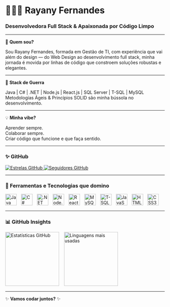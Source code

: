 # 👩🏼‍💻 Rayany Fernandes

### Desenvolvedora Full Stack & Apaixonada por Código Limpo

---

🚀 **Quem sou?**

Sou Rayany Fernandes, formada em Gestão de TI, com experiência que vai além do design — do Web Design ao desenvolvimento full stack, minha jornada é movida por linhas de código que constroem soluções robustas e elegantes.

---

🔧 **Stack de Guerra**

Java | C# | .NET | Node.js | React.js | SQL Server | T-SQL | MySQL  
Metodologias Ágeis & Princípios SOLID são minha bússola no desenvolvimento.

---

💡 **Minha vibe?**

Aprender sempre.  
Colaborar sempre.  
Criar código que funcione e que faça sentido.

---

### ✨ GitHub

<a href="https://github.com/Rayaaany?tab=repositories&sort=stargazers" target="_blank">
  <img alt="Estrelas GitHub" src="https://custom-icon-badges.demolab.com/github/stars/Rayaaany?color=7dc243&style=for-the-badge&labelColor=4a8523&logo=star&label=Estrelas" />
</a>
<a href="https://github.com/Rayaaany?tab=followers" target="_blank">
  <img alt="Seguidores GitHub" src="https://custom-icon-badges.demolab.com/github/followers/Rayaaany?color=3565a6&labelColor=2a4170&style=for-the-badge&logo=github&label=Seguidores&logoColor=fff" />
</a>

---

### 🤖 Ferramentas e Tecnologias que domino

<p>
  <img src="https://cdn.jsdelivr.net/gh/devicons/devicon/icons/java/java-original.svg" title="Java" width="36" style="margin-right:10px" />
  <img src="https://cdn.jsdelivr.net/gh/devicons/devicon/icons/csharp/csharp-original.svg" title="C#" width="36" style="margin-right:10px" />
  <img src="https://cdn.jsdelivr.net/gh/devicons/devicon@latest/icons/dotnetcore/dotnetcore-original.svg" title=".NET" width="36" style="margin-right:10px" />
  <img src="https://cdn.jsdelivr.net/gh/devicons/devicon/icons/nodejs/nodejs-original.svg" title="Node.js" width="36" style="margin-right:10px" />
  <img src="https://cdn.jsdelivr.net/gh/devicons/devicon/icons/react/react-original.svg" title="React.js" width="36" style="margin-right:10px" />
  <img src="https://cdn.jsdelivr.net/gh/devicons/devicon/icons/mysql/mysql-original.svg" title="MySQL" width="36" style="margin-right:10px" />
  <img src="https://cdn.jsdelivr.net/gh/devicons/devicon/icons/microsoftsqlserver/microsoftsqlserver-plain.svg" title="T-SQL" width="36" style="margin-right:10px" />
  <img src="https://cdn.jsdelivr.net/gh/devicons/devicon/icons/javascript/javascript-original.svg" title="JavaScript" width="36" style="margin-right:10px" />
  <img src="https://cdn.jsdelivr.net/gh/devicons/devicon/icons/html5/html5-original.svg" title="HTML5" width="36" style="margin-right:10px" />
  <img src="https://cdn.jsdelivr.net/gh/devicons/devicon/icons/css3/css3-original.svg" title="CSS3" width="36" style="margin-right:10px" />
</p>

---

### 📊 GitHub Insights

<p align="left">
  <img height="170" src="https://github-readme-stats.vercel.app/api?username=Rayaaany&show_icons=true&theme=dark&include_all_commits=true&locale=pt-br" alt="Estatísticas GitHub" />
  &nbsp;&nbsp;
  <img height="170" src="https://github-readme-stats.vercel.app/api/top-langs/?username=Rayaaany&theme=dark&layout=compact&langs_count=8&custom_title=Top%20Tecnologias" alt="Linguagens mais usadas" />
</p>

---

✨ **Vamos codar juntos?** ✨


